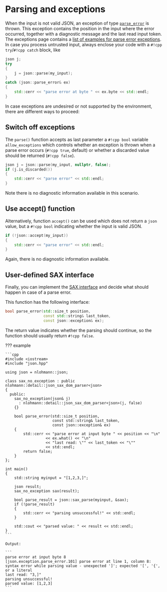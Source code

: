 # Parsing and exceptions

When the input is not valid JSON, an exception of type [`parse_error`](../../home/exceptions.md#parse-errors) is thrown. This exception contains the position in the input where the error occurred, together with a diagnostic message and the last read input token. The exceptions page contains a [list of examples for parse error exceptions](../../home/exceptions.md#parse-errors). In case you process untrusted input, always enclose your code with a `#!cpp try`/`#!cpp catch` block, like

```cpp
json j;
try
{
    j = json::parse(my_input);
}
catch (json::parse_error& ex)
{
    std::cerr << "parse error at byte " << ex.byte << std::endl;
}
```

In case exceptions are undesired or not supported by the environment, there are different ways to proceed:


## Switch off exceptions

The `parse()` function accepts as last parameter a `#!cpp bool` variable `allow_exceptions` which controls whether an exception is thrown when a parse error occurs (`#!cpp true`, default) or whether a discarded value should be returned (`#!cpp false`).

```cpp
json j = json::parse(my_input, nullptr, false);
if (j.is_discarded())
{
    std::cerr << "parse error" << std::endl;
}
```

Note there is no diagnostic information available in this scenario.

## Use accept() function

Alternatively, function `accept()` can be used which does not return a `json` value, but a `#!cpp bool` indicating whether the input is valid JSON.

```cpp
if (!json::accept(my_input))
{
    std::cerr << "parse error" << std::endl;
}
```

Again, there is no diagnostic information available.


## User-defined SAX interface

Finally, you can implement the [SAX interface](sax_interface.md) and decide what should happen in case of a parse error.

This function has the following interface:

```cpp
bool parse_error(std::size_t position,
                 const std::string& last_token,
                 const json::exception& ex);
```

The return value indicates whether the parsing should continue, so the function should usually return `#!cpp false`.

??? example

    ```cpp
    #include <iostream>
    #include "json.hpp"
    
    using json = nlohmann::json;
    
    class sax_no_exception : public nlohmann::detail::json_sax_dom_parser<json>
    {
      public:
        sax_no_exception(json& j)
          : nlohmann::detail::json_sax_dom_parser<json>(j, false)
        {}
        
        bool parse_error(std::size_t position,
                         const std::string& last_token,
                         const json::exception& ex)
        {
            std::cerr << "parse error at input byte " << position << "\n"
                      << ex.what() << "\n"
                      << "last read: \"" << last_token << "\""
                      << std::endl;
            return false;
        }
    };
    
    int main()
    {
        std::string myinput = "[1,2,3,]";
    
        json result;
        sax_no_exception sax(result);
        
        bool parse_result = json::sax_parse(myinput, &sax);
        if (!parse_result)
        {
            std::cerr << "parsing unsuccessful!" << std::endl;
        }
        
        std::cout << "parsed value: " << result << std::endl;
    }
    ```

    Output:
    
    ```
    parse error at input byte 8
    [json.exception.parse_error.101] parse error at line 1, column 8: syntax error while parsing value - unexpected ']'; expected '[', '{', or a literal
    last read: "3,]"
    parsing unsuccessful!
    parsed value: [1,2,3]
    ```
